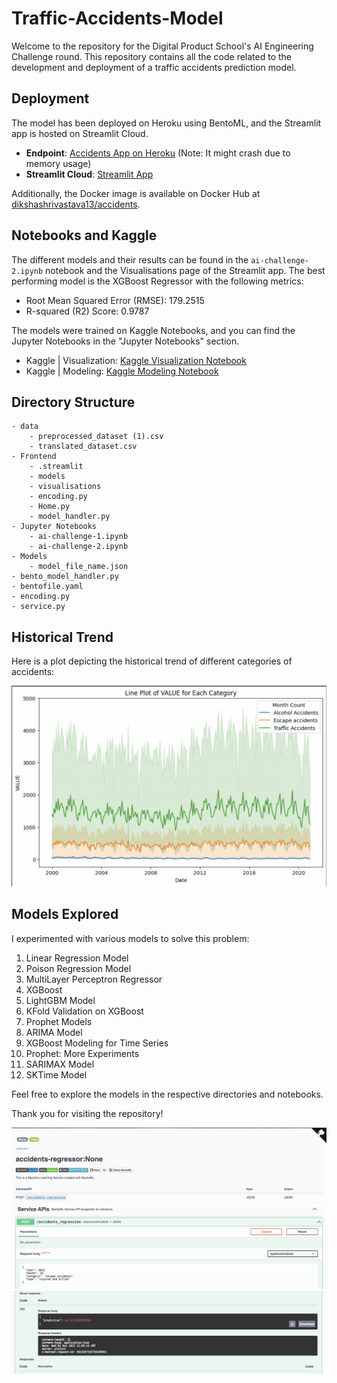 # Traffic-Accidents-Model

Welcome to the repository for the Digital Product School's AI Engineering Challenge round. This repository contains all the code related to the development and deployment of a traffic accidents prediction model.

## Deployment

The model has been deployed on Heroku using BentoML, and the Streamlit app is hosted on Streamlit Cloud.

- **Endpoint**: [Accidents App on Heroku](https://accidents-app-8b4af04b640b.herokuapp.com/) (Note: It might crash due to memory usage)
- **Streamlit Cloud**: [Streamlit App](https://traffic-accidents-model-e7jx75wyvsizp7pchcmbrb.streamlit.app/)

Additionally, the Docker image is available on Docker Hub at [dikshashrivastava13/accidents](https://hub.docker.com/repository/docker/dikshashrivastava13/accidents/general).

## Notebooks and Kaggle

The different models and their results can be found in the `ai-challenge-2.ipynb` notebook and the Visualisations page of the Streamlit app. The best performing model is the XGBoost Regressor with the following metrics:
- Root Mean Squared Error (RMSE): 179.2515
- R-squared (R2) Score: 0.9787

The models were trained on Kaggle Notebooks, and you can find the Jupyter Notebooks in the "Jupyter Notebooks" section.

- Kaggle | Visualization: [Kaggle Visualization Notebook](https://www.kaggle.com/code/dikshashri13702/ai-challenge-1/notebook)
- Kaggle | Modeling: [Kaggle Modeling Notebook](https://www.kaggle.com/code/dikshashri13702/ai-challenge-2/notebook)

## Directory Structure

```plaintext
- data
    - preprocessed_dataset (1).csv
    - translated_dataset.csv
- Frontend
    - .streamlit
    - models
    - visualisations
    - encoding.py
    - Home.py
    - model_handler.py
- Jupyter Notebooks
    - ai-challenge-1.ipynb
    - ai-challenge-2.ipynb
- Models
    - model_file_name.json
- bento_model_handler.py
- bentofile.yaml
- encoding.py
- service.py
```

## Historical Trend

Here is a plot depicting the historical trend of different categories of accidents:

![](Frontend/Visualisations/line_plt_each_cat.png)

## Models Explored

I experimented with various models to solve this problem:

1. Linear Regression Model
2. Poison Regression Model
3. MultiLayer Perceptron Regressor
4. XGBoost
5. LightGBM Model
6. KFold Validation on XGBoost
7. Prophet Models
8. ARIMA Model
9. XGBoost Modeling for Time Series
10. Prophet: More Experiments
11. SARIMAX Model
12. SKTime Model

Feel free to explore the models in the respective directories and notebooks.

Thank you for visiting the repository!

![](image1.png)
![](image2.png)
![](image3.png)